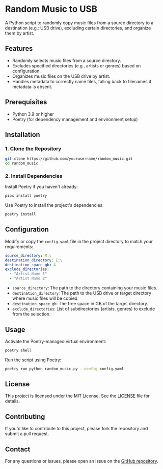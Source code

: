 # Random Music to USB

A Python script to randomly copy music files from a source directory to a destination (e.g.: USB drive), excluding certain directories, and organize them by artist.

## Features

- Randomly selects music files from a source directory.
- Excludes specified directories (e.g., artists or genres) based on configuration.
- Organizes music files on the USB drive by artist.
- Handles metadata to correctly name files, falling back to filenames if metadata is absent.

## Prerequisites

- Python 3.9 or higher
- Poetry (for dependency management and environment setup)

## Installation

### 1. Clone the Repository

```bash
git clone https://github.com/yourusername/random_music.git
cd random_music
```

### 2. Install Dependencies

Install Poetry if you haven't already:

```bash
pipx install poetry
```

Use Poetry to install the project's dependencies:

```bash
poetry install
```

## Configuration

Modify or copy the `config.yaml` file in the project directory to match your requirements:

```yaml
source_directory: M:\
destination_directory: E:\
destination_space_gb: 4
exclude_directories:
  - "Artist Name 1"
  - "Artist Name 2"
```

- `source_directory`: The path to the directory containing your music files.
- `destination_directory`: The path to the USB drive or target directory where music files will be copied.
- `destination_space_gb`: The free space in GB of the target directory.
- `exclude_directories`: List of subdirectories (artists, genres) to exclude from the selection.

## Usage

Activate the Poetry-managed virtual environment:

```bash
poetry shell
```

Run the script using Poetry:

```bash
poetry run python random_music.py --config config.yaml
```

## License

This project is licensed under the MIT License. See the [LICENSE](LICENSE) file for details.

## Contributing

If you'd like to contribute to this project, please fork the repository and submit a pull request.

## Contact

For any questions or issues, please open an issue on the [GitHub repository](https://github.com/miek770/random_music/issues).
